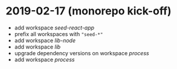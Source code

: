 # 2019-02-17 (monorepo kick-off)

- add workspace _seed-react-app_
- prefix all workspaces with `"seed-*"`
- add workspace _lib-node_
- add workspace _lib_
- upgrade dependency versions on workspace _process_
- add workspace _process_
